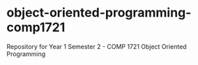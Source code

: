# object-oriented-programming-comp1721
Repository for Year 1 Semester 2 - COMP 1721 Object Oriented Programming
